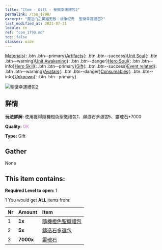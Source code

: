 ```yaml
---
title: "Item - Gift - 聖徽幸運禮包2"
permalink: /con_1790/
excerpt: "魔法门之英雄无敌：战争纪元  聖徽幸運禮包2"
last_modified_at: 2021-07-21
locale: cn
ref: "con_1790.md"
toc: false
classes: wide
---
```

 [Materials](/ItemsCN/){: .btn .btn--primary}[Artifacts](/ItemsCN/Artifacts/){: .btn .btn--success}[Unit Soul](/ItemsCN/UnitSoul/){: .btn .btn--warning}[Unit Awakening](/ItemsCN/UnitAwakening/){: .btn .btn--danger}[Hero Soul](/ItemsCN/HeroSoul/){: .btn .btn--info}[Hero Skill](/ItemsCN/HeroSkill/){: .btn .btn--primary}[Gift](/ItemsCN/Gift/){: .btn .btn--success}[Event related](/ItemsCN/Events/){: .btn .btn--warning}[Avatars](/ItemsCN/Avatars/){: .btn .btn--danger}[Consumables](/ItemsCN/Consumables/){: .btn .btn--info}[Unknown](/ItemsCN/Unknown/){: .btn .btn--primary}

 ![聖徽幸運禮包2](/images/t/i_907411.png)

## 詳情
 **玩法詳解:** 使用獲得隨機橙色聖徽禮包*1、鑄造石多選包*5、靈魂石*7000

 **Quality:** <span style="color: #DA70D6">OK</span>

 **Type:** Gift

## Gather

  None

## This item contains:

 **Required Level to open:** 1

 1 You would get **ALL** items  from:

  | Nr | Amount |     Item    |
  |:---|:-------|:------------|
  | 1 |  **1x** | [隨機橙色聖徽禮包](/cn/Items/con_1794/) |  | 
  | 2 |  **5x** | [鑄造石多選包](/cn/Items/con_1480/) |  | 
  | 3 |  **7000x** | [靈魂石](/cn/Items/con_923/) |  | 
